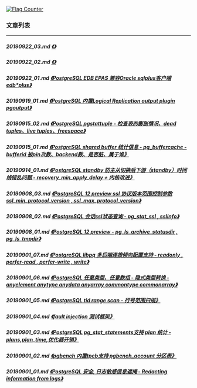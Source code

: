 <a rel="nofollow" href="http://info.flagcounter.com/h9V1"  ><img src="http://s03.flagcounter.com/count/h9V1/bg_FFFFFF/txt_000000/border_CCCCCC/columns_2/maxflags_12/viewers_0/labels_0/pageviews_0/flags_0/"  alt="Flag Counter"  border="0"  ></a>  
  
### 文章列表  
----  
##### 20190922_03.md   [《》](20190922_03.md)  
##### 20190922_02.md   [《》](20190922_02.md)  
##### 20190922_01.md   [《PostgreSQL EDB EPAS 兼容Oracle sqlplus客户端edb\*plus》](20190922_01.md)  
##### 20190919_01.md   [《PostgreSQL 内置Logical Replication output plugin pgoutput》](20190919_01.md)  
##### 20190915_02.md   [《PostgreSQL pgstattuple - 检查表的膨胀情况、dead tuples、live tuples、freespace》](20190915_02.md)  
##### 20190915_01.md   [《PostgreSQL shared buffer 统计信息 - pg_buffercache - bufferid 被pin次数、backend数、是否脏、属于谁》](20190915_01.md)  
##### 20190914_01.md   [《PostgreSQL standby 防主从切换后下游（standby）时间线错乱问题 - recovery_min_apply_delay + 内核改进》](20190914_01.md)  
##### 20190908_03.md   [《PostgreSQL 12 preview ssl 协议版本范围控制参数 ssl_min_protocol_version , ssl_max_protocol_version》](20190908_03.md)  
##### 20190908_02.md   [《PostgreSQL 会话ssl状态查询 - pg_stat_ssl , sslinfo》](20190908_02.md)  
##### 20190908_01.md   [《PostgreSQL 12 preview - pg_ls_archive_statusdir , pg_ls_tmpdir》](20190908_01.md)  
##### 20190901_07.md   [《PostgreSQL libpq 多后端连接倾向配置支持 - readonly , perfer-read , perfer-write , write》](20190901_07.md)  
##### 20190901_06.md   [《PostgreSQL 任意类型、任意数组 - 隐式类型转换 - anyelement anytype anydata anyarray commontype commonarray》](20190901_06.md)  
##### 20190901_05.md   [《PostgreSQL tid range scan - 行号范围扫描》](20190901_05.md)  
##### 20190901_04.md   [《fault injection 测试框架》](20190901_04.md)  
##### 20190901_03.md   [《PostgreSQL pg_stat_statements支持 plan 统计 - plans,plan_time,优化器开销》](20190901_03.md)  
##### 20190901_02.md   [《pgbench 内置tpcb支持 pgbench_account 分区表》](20190901_02.md)  
##### 20190901_01.md   [《PostgreSQL 安全, 日志敏感信息遮掩 - Redacting information from logs》](20190901_01.md)  
